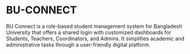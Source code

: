 # BU-CONNECT
BU Connect is a role-based student management system for Bangladesh University that offers a shared login with customized dashboards for Students, Teachers, Coordinators, and Admins. It simplifies academic and administrative tasks through a user-friendly digital platform.
